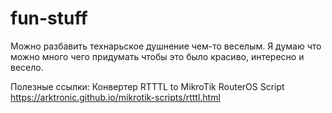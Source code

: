 # fun-stuff
Можно разбавить технарьское душнение чем-то веселым.
Я думаю что можно много чего придумать чтобы это было красиво, интересно и весело.

Полезные ссылки:
Конвертер RTTTL to MikroTik RouterOS Script
https://arktronic.github.io/mikrotik-scripts/rtttl.html
